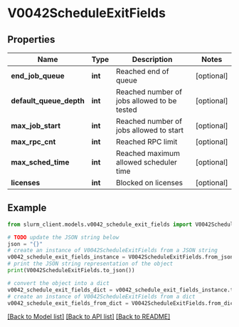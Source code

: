 # V0042ScheduleExitFields


## Properties

Name | Type | Description | Notes
------------ | ------------- | ------------- | -------------
**end_job_queue** | **int** | Reached end of queue | [optional] 
**default_queue_depth** | **int** | Reached number of jobs allowed to be tested | [optional] 
**max_job_start** | **int** | Reached number of jobs allowed to start | [optional] 
**max_rpc_cnt** | **int** | Reached RPC limit | [optional] 
**max_sched_time** | **int** | Reached maximum allowed scheduler time | [optional] 
**licenses** | **int** | Blocked on licenses | [optional] 

## Example

```python
from slurm_client.models.v0042_schedule_exit_fields import V0042ScheduleExitFields

# TODO update the JSON string below
json = "{}"
# create an instance of V0042ScheduleExitFields from a JSON string
v0042_schedule_exit_fields_instance = V0042ScheduleExitFields.from_json(json)
# print the JSON string representation of the object
print(V0042ScheduleExitFields.to_json())

# convert the object into a dict
v0042_schedule_exit_fields_dict = v0042_schedule_exit_fields_instance.to_dict()
# create an instance of V0042ScheduleExitFields from a dict
v0042_schedule_exit_fields_from_dict = V0042ScheduleExitFields.from_dict(v0042_schedule_exit_fields_dict)
```
[[Back to Model list]](../README.md#documentation-for-models) [[Back to API list]](../README.md#documentation-for-api-endpoints) [[Back to README]](../README.md)


